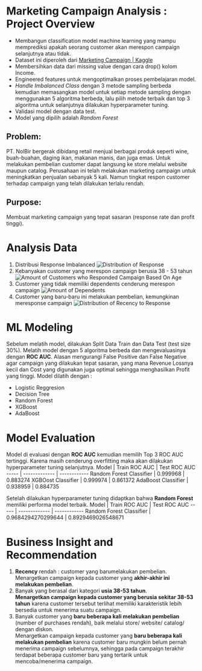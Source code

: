 # **Marketing Campaign Analysis : Project Overview**
- Membangun classification model machine learning yang mampu memprediksi apakah seorang customer akan merespon campaign selanjutnya atau tidak.
- Dataset ini diperoleh dari [Marketing Campaign | Kaggle](https://www.kaggle.com/datasets/rodsaldanha/arketing-campaign)
- Membersihkan data dari missing value dengan cara drop() kolom Income.
- Engineered features untuk mengoptimalkan proses pembelajaran model.
- *Handle Imbalanced Class* dengan 3 metode sampling berbeda kemudian memasangkan model untuk setiap metode sampling dengan menggunakan 5 algoritma berbeda, lalu pilih metode terbaik dan top 3 algoritma untuk selanjutnya dilakukan hyperparameter tuning. 
- Validasi model dengan data test.
- Model yang dipilih adalah *Random Forest*

## Problem:
PT. NolBir bergerak dibidang retail menjual berbagai produk seperti wine, buah-buahan, daging ikan, makanan manis, dan juga emas. Untuk melakukan pembelian customer dapat langsung ke store melalui website maupun catalog.
Perusahaan ini telah melakukan marketing campaign untuk meningkatkan penjualan sebanyak 5 kali. Namun tingkat respon customer terhadap campaign yang telah dilakukan terlalu rendah.

## Purpose:
Membuat marketing campaign yang tepat sasaran (response rate dan profit tinggi).

# Analysis Data
1. Distribusi Response Imbalanced
![Distribution of Response](https://user-images.githubusercontent.com/104814864/232986117-7bd15510-cde3-41f5-8b6c-1c9c89c72d8a.png)
2. Kebanyakan customer yang merespon campaign berusia 38 - 53 tahun
![Amount of Customers who Responded Campaign Based On Age](https://user-images.githubusercontent.com/104814864/232989189-ca1716e4-cf25-4aea-800c-545289760e9f.png)
3. Customer yang tidak memiliki dependents cenderung merespon campaign
![Amount of Dependents](https://user-images.githubusercontent.com/104814864/232989648-2545606d-d460-481f-906b-cdc332c82170.png)
4. Customer yang baru-baru ini melakukan pembelian, kemungkinan meresponse campaign
![Distribution of Recency to Response](https://user-images.githubusercontent.com/104814864/232990053-c34884e0-0728-45c3-9461-0301d0fedcd4.png)

# ML Modeling
Sebelum melatih model, dilakukan Split Data Train dan Data Test (test size 30%). Melatih model dengan 5 algoritma berbeda dan mengevaluasinya dengan **ROC AUC**. Alasan mengurangi False Positive dan False Negative agar campaign yang dilakukan tepat sasaran, yang mana Revenue Lossnya kecil dan Cost yang digunakan juga optimal sehingga menghasilkan Profit yang tinggi. Model dilatih dengan :
- Logistic Reggresion
- Decision Tree
- Random Forest
- XGBoost
- AdaBoost

# Model Evaluation
Model di evaluasi dengan **ROC AUC** kemudian memilih Top 3 ROC AUC tertinggi. Karena masih cenderung overfitting maka akan dilakukan hyperparameter tuning selanjutnya.
Model | Train ROC AUC | Test ROC AUC
----- | ------------- | ------------
Random Forest Classifier | 0.999968 | 0.883274
XGBOost Classifier | 0.999974 | 0.861372
AdaBoost Classifier | 0.938959 | 0.884735

Setelah dilakukan hyperparameter tuning didaptkan bahwa **Random Forest** memiliki performa model terbaik.
Model | Train ROC AUC | Test ROC AUC
----- | ------------- | ------------
Random Forest Classifier | 0.9684294270299644 | 0.8929469026548671

# Business Insight and Recommendation
1. **Recency** rendah : customer yang barumelakukan pembelian. <br>
Menargetkan campaign kepada customer yang **akhir-akhir ini melakukan pembelian**.
2. Banyak yang berasal dari kategori **usia 38-53 tahun**. <br>
**Menargetkan campaign kepada customer yang berusia sekitar 38-53 tahun** karena customer tersebut terlihat memiliki karakteristik lebih bersedia untuk menerima suatu campaign.
3. Banyak customer yang **baru beberapa kali melakukan pembelian** (number of purchases rendah), baik melalui store/ website/ catalog/ dengan diskon. <br> Menargetkan campaign kepada customer yang **baru beberapa kali melakukan pembelian** karena customer baru mungkin belum pernah menerima campaign sebelumnya, sehingga pada campaign terakhir terdapat beberapa customer baru yang tertarik untuk mencoba/menerima campaign.

